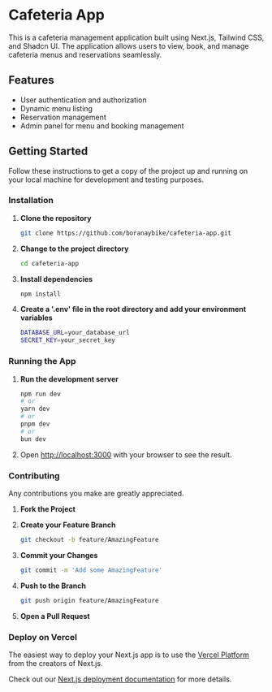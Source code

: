 # Cafeteria App

This is a cafeteria management application built using Next.js, Tailwind CSS, and Shadcn UI. The application allows users to view, book, and manage cafeteria menus and reservations seamlessly.

## Features

- User authentication and authorization
- Dynamic menu listing
- Reservation management
- Admin panel for menu and booking management

## Getting Started

Follow these instructions to get a copy of the project up and running on your local machine for development and testing purposes.

### Installation

1. **Clone the repository**
   ```bash
   git clone https://github.com/boranaybike/cafeteria-app.git
   ```

2. **Change to the project directory**
   ```bash
   cd cafeteria-app
   ```

3. **Install dependencies**
   ```bash
   npm install
   ```
   
4. **Create a '.env' file in the root directory and add your environment variables**
   ```bash
   DATABASE_URL=your_database_url
   SECRET_KEY=your_secret_key
   ```

### Running the App

1. **Run the development server**
   ```bash
   npm run dev
   # or
   yarn dev
   # or
   pnpm dev
   # or
   bun dev
   ```

2. Open [http://localhost:3000](http://localhost:3000) with your browser to see the result.

### Contributing
Any contributions you make are greatly appreciated.

1. **Fork the Project**
   
2. **Create your Feature Branch**
    ```bash
    git checkout -b feature/AmazingFeature
    ```

3. **Commit your Changes**
    ```bash
    git commit -m 'Add some AmazingFeature'
    ```

4. **Push to the Branch**
    ```bash
    git push origin feature/AmazingFeature
    ```

5. **Open a Pull Request**

### Deploy on Vercel

The easiest way to deploy your Next.js app is to use the [Vercel Platform](https://vercel.com/new?utm_medium=default-template&filter=next.js&utm_source=create-next-app&utm_campaign=create-next-app-readme) from the creators of Next.js.

Check out our [Next.js deployment documentation](https://nextjs.org/docs/deployment) for more details.
